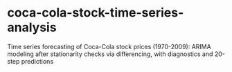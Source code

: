 # coca-cola-stock-time-series-analysis
Time series forecasting of Coca-Cola stock prices (1970-2009): ARIMA modeling after stationarity checks via differencing, with diagnostics and 20-step predictions
